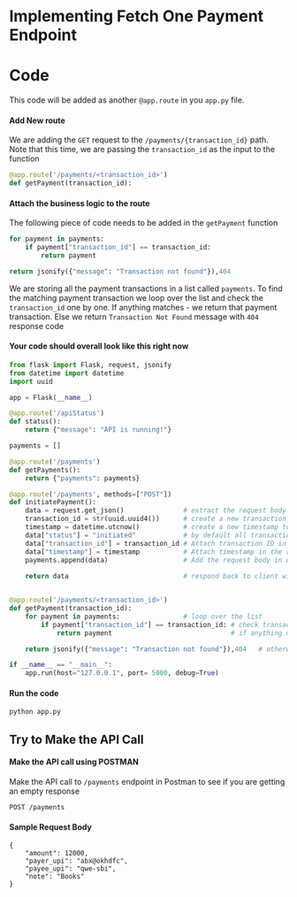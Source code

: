 
# Implementing Fetch One Payment Endpoint

# Code
This code will be added as another `@app.route` in you `app.py` file.


#### Add New route
We are adding the `GET` request to the `/payments/{transaction_id}` path.
Note that this time, we are passing the `transaction_id` as the input to the function
```python
@app.route('/payments/<transaction_id>')
def getPayment(transaction_id):
```


#### Attach the business logic to the route
The following piece of code  needs to be added in the `getPayment` function
```python
for payment in payments:
    if payment["transaction_id"] == transaction_id:
        return payment

return jsonify({"message": "Transaction not found"}),404
```
We are storing all the payment transactions in a list called `payments`.
To find the matching payment transaction we loop over the list and check the `transaction_id` one by one.
If anything matches - we return that payment transaction.
Else we return `Transaction Not Found` message with `404` response code
#### Your code should overall look like this right now
```python
from flask import Flask, request, jsonify
from datetime import datetime
import uuid

app = Flask(__name__)

@app.route('/apiStatus')
def status():
	return {"message": "API is running!"}

payments = []

@app.route('/payments')
def getPayments():
	return {"payments": payments}

@app.route('/payments', methods=["POST"])
def initiatePayment():
	data = request.get_json()				# extract the request body and store it in variable "data"
	transaction_id = str(uuid.uuid4())		# create a new transaction ID using uuid() library
	timestamp = datetime.utcnow()			# create a new timestamp to capture the transaction time
	data["status"] = "initiated"			# by default all transactions starts with status as "initiated"
	data["transaction_id"] = transaction_id	# Attach transaction ID in the requestbody
	data["timestamp"] = timestamp 			# Attach timestamp in the request body
	payments.append(data)					# Add the request body in our "payments" database
 
	return data								# respond back to client with request body along with newly added fields like transaction ID, timestamp, etc


@app.route('/payments/<transaction_id>')
def getPayment(transaction_id):
	for payment in payments:				# loop over the list 
		if payment["transaction_id"] == transaction_id:	# check transaction_id of each item in the list
			return payment                              # if anything matches, then return the item

	return jsonify({"message": "Transaction not found"}),404   # otherwise return 404 

if __name__ == "__main__":
	app.run(host="127.0.0.1", port= 5000, debug=True)
```

#### Run the code
```bash
python app.py
```
## Try to Make the API Call

#### Make the API call using POSTMAN
Make the API call to `/payments` endpoint in Postman to see if you are getting an empty response
```http
POST /payments
```

#### Sample Request Body
```http
{
    "amount": 12000,
    "payer_upi": "abx@okhdfc",
    "payee_upi": "qwe-sbi",
    "note": "Books"
}
```


